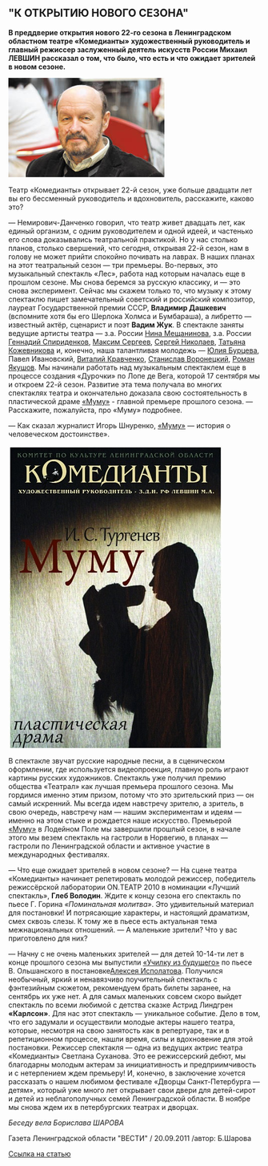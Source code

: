 ## "К ОТКРЫТИЮ НОВОГО СЕЗОНА"
**В преддверие открытия нового 22-го сезона в Ленинградском областном театре «Комедианты» художественный руководитель и главный режиссер заслуженный деятель искусств России Михаил ЛЕВШИН рассказал о том, что было, что есть и что ожидает зрителей в новом сезоне.**

![](image-01.jpg)

Театр «Комедианты» открывает 22-й сезон, уже больше двадцати лет вы его бессменный руководитель и вдохновитель, расскажите, каково это?

— Немирович-Данченко говорил, что театр живет двадцать лет, как единый организм, с одним руководителем и одной идеей, и частенько его слова доказывались театральной практикой. Но у нас столько планов, столько свершений, что сегодня, открывая 22-й сезон, нам в голову не может прийти спокойно почивать на лаврах. В наших планах на этот театральный сезон — три премьеры. Во-первых, это музыкальный спектакль «Лес», работа над которым началась еще в прошлом сезоне. Мы снова беремся за русскую классику, и — это снова эксперимент. Сейчас мы скажем только то, что музыку к этому спектаклю пишет замечательный советский и российский композитор, лауреат Государственной премии СССР, **Владимир Дашкевич** (вспомните хотя бы его Шерлока Холмса и Бумбараша), а либретто — известный актёр, сценарист и поэт **Вадим Жук**. В спектакле заняты ведущие артисты театра — з.а. России [Нина Мещанинова][0], з.а. России [Геннадий Спириденков][1], [Максим Сергеев][2], [Сергей Николаев][3], [Татьяна Кожевникова][4] и, конечно, наша талантливая молодежь — [Юлия Бурцева][5], Павел Ивановский, [Виталий Кравченко][6], [Станислав Воронецкий][7], [Роман Якушов][8]. Мы начинали работать над музыкальным спектаклем еще в процессе создания «Дурочки» по Лопе де Вега, которой 17 сентября мы и откроем 22-й сезон. Развитие эта тема получала во многих спектаклях театра и окончательно доказала свою состоятельность в пластической драме [«Муму»][9] - главной премьере прошлого сезона.
— Расскажите, пожалуйста, про «Муму» подробнее.

— Как сказал журналист Игорь Шнуренко, [«Муму»][9] — история о человеческом достоинстве».

![](image-02.jpg)

В спектакле звучат русские народные песни, а в сценическом оформлении, где используется видеопроекция, главную роль играют картины русских художников. Спектакль уже получил премию общества «Театрал» как лучшая премьера прошлого сезона. Мы гордимся именно этим призом, потому что это зрительский приз — он самый искренний. Мы всегда идем навстречу зрителю, а зритель, в свою очередь, навстречу нам — нашим экспериментам и идеям — именно на этом стыке и рождается наше искусство. Премьерой [«Муму»][9] в Лодейном Поле мы завершили прошлый сезон, в начале этого мы везем спектакль на гастроли в Норвегию, в планах — гастроли по Ленинградской области и активное участие в международных фестивалях.

— Что еще ожидает зрителей в новом сезоне?
— На сцене театра «Комедианты» начинает репетировать молодой режиссер, победитель режиссёрской лаборатории ON.ТЕАТР 2010 в номинации «Лучший спектакль», **Глеб Володин**. Ждите к концу сезона его спектакль по пьесе Г. Горина _«Поминальная молитва»_. Это удивительный материал для постановки! И потрясающие характеры, и настоящий драматизм, смех сквозь слезы. К тому же в пьесе есть актуальная тема межнациональных отношений.
— А маленькие зрители? Что у вас приготовлено для них?

— Начну с не очень маленьких зрителей — для детей 10-14-ти лет в конце прошлого сезона мы выпустили [«Училку из будущего»][10] по пьесе В. Ольшанского в постановке[Алексея Исполатова][11]. Получился необычный, яркий и ненавязчиво поучительный спектакль с фэнтезийным сюжетом, рекомендуем брать билеты заранее, на сентябрь их уже нет. А для самых маленьких совсем скоро выйдет спектакль по всеми любимой с детства сказке Астрид Линдгрен **«Карлсон»**. Для нас этот спектакль — уникальное событие. Дело в том, что его задумали и осуществили молодые актеры нашего театра, которые, несмотря на свою занятость как в репертуаре, так и в репетиционном процессе, нашли время, силы и вдохновение для этой постановки. Режиссер спектакля — одна из ведущих актрис театра «Комедианты» Светлана Суханова. Это ее режиссерский дебют, мы благодарны молодым актерам за инициативность и предприимчивость и с нетерпением ждем премьеру! И, конечно, в заключение хочется рассказать о нашем любимом фестивале «Дворцы Санкт-Петербурга — детям», который уже много лет открывает свои двери для детей-сирот и детей из неблагополучных семей Ленинградской области. В ноябре мы снова ждем их в петербургских театрах и дворцах.

_Беседу вела Борислава ШАРОВА_

Газета Ленинградской области "ВЕСТИ" / 20.09.2011 /автор: Б.Шарова

[Ссылка на статью][12]

[0]: ../../person/nina-meschaninova "Нина Мещанинова"
[1]: ../../person/gennadii-spiridenkov "Геннадий Спириденков"
[2]: ../../person/maksim-sergeev "Максим Сергеев"
[3]: ../../person/sergei-nikolaev "Сергей Николаев"
[4]: ../../person/tatyana-kozhevnikova "Татьяна Кожевникова"
[5]: ../../person/yuliya-burtseva "Юлия Бурцева"
[6]: ../../person/vitalii-kravchenko "Виталий Кравченко"
[7]: ../../person/stanislav-voronetskii "Станислав Воронецкий"
[8]: ../../person/roman-yakushov "Роман Якушов"
[9]: ../../performance/krepostnaya-lyubov-mumu "Крепостная любовь (Муму)"
[10]: ../../performance/uchilka-iz-buduschego "Училка из будущего"
[11]: ../../person/aleksei-ispolatov "Алексей Исполатов"
[12]: http://www.vesty.spb.ru/modules.php?name=News&file=article&sid=22407